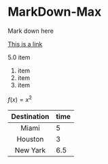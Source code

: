 # MarkDown-Max
Mark down here

[This is a link](https://www.apple.com)

5.0 item
1. item
1. item
1. item

$f(x) = x^2$

| Destination | time |
|:---:|:---|
|Miami|5|
|Houston|3|
|New Yark|6.5|
